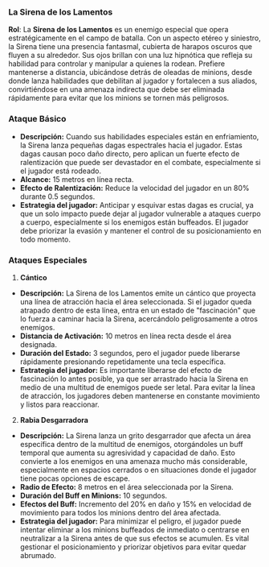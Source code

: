 ### La Sirena de los Lamentos

**Rol**: La **Sirena de los Lamentos** es un enemigo especial que opera estratégicamente en el campo de batalla. Con un aspecto etéreo y siniestro, la Sirena tiene una presencia fantasmal, cubierta de harapos oscuros que fluyen a su alrededor. Sus ojos brillan con una luz hipnótica que refleja su habilidad para controlar y manipular a quienes la rodean. Prefiere mantenerse a distancia, ubicándose detrás de oleadas de minions, desde donde lanza habilidades que debilitan al jugador y fortalecen a sus aliados, convirtiéndose en una amenaza indirecta que debe ser eliminada rápidamente para evitar que los minions se tornen más peligrosos.
### Ataque Básico

- **Descripción:** Cuando sus habilidades especiales están en enfriamiento, la Sirena lanza pequeñas dagas espectrales hacia el jugador. Estas dagas causan poco daño directo, pero aplican un fuerte efecto de ralentización que puede ser devastador en el combate, especialmente si el jugador está rodeado.
- **Alcance:** 15 metros en línea recta.
- **Efecto de Ralentización:** Reduce la velocidad del jugador en un 80% durante 0.5 segundos.
- **Estrategia del jugador:** Anticipar y esquivar estas dagas es crucial, ya que un solo impacto puede dejar al jugador vulnerable a ataques cuerpo a cuerpo, especialmente si los enemigos están buffeados. El jugador debe priorizar la evasión y mantener el control de su posicionamiento en todo momento.

### Ataques Especiales

1. **Cántico**

- **Descripción:** La Sirena de los Lamentos emite un cántico que proyecta una línea de atracción hacia el área seleccionada. Si el jugador queda atrapado dentro de esta línea, entra en un estado de "fascinación" que lo fuerza a caminar hacia la Sirena, acercándolo peligrosamente a otros enemigos.
- **Distancia de Activación:** 10 metros en línea recta desde el área designada.
- **Duración del Estado:** 3 segundos, pero el jugador puede liberarse rápidamente presionando repetidamente una tecla específica.
- **Estrategia del jugador:** Es importante liberarse del efecto de fascinación lo antes posible, ya que ser arrastrado hacia la Sirena en medio de una multitud de enemigos puede ser letal. Para evitar la línea de atracción, los jugadores deben mantenerse en constante movimiento y listos para reaccionar.

2. **Rabia Desgarradora**

- **Descripción:** La Sirena lanza un grito desgarrador que afecta un área específica dentro de la multitud de enemigos, otorgándoles un buff temporal que aumenta su agresividad y capacidad de daño. Esto convierte a los enemigos en una amenaza mucho más considerable, especialmente en espacios cerrados o en situaciones donde el jugador tiene pocas opciones de escape.
- **Radio de Efecto:** 8 metros en el área seleccionada por la Sirena.
- **Duración del Buff en Minions:** 10 segundos.
- **Efectos del Buff:** Incremento del 20% en daño y 15% en velocidad de movimiento para todos los minions dentro del área afectada.
- **Estrategia del jugador:** Para minimizar el peligro, el jugador puede intentar eliminar a los minions buffeados de inmediato o centrarse en neutralizar a la Sirena antes de que sus efectos se acumulen. Es vital gestionar el posicionamiento y priorizar objetivos para evitar quedar abrumado.